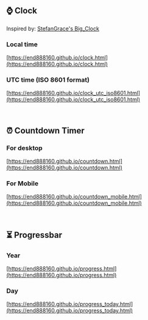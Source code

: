 ## ​:watch: Clock

Inspired by: [StefanGrace&#39;s Big_Clock](https://github.com/StefanGrace/Big_Clock)

### Local time
[https://end888160.github.io/clock.html](https://end888160.github.io/clock.html)

### UTC time (ISO 8601 format) 
[https://end888160.github.io/clock_utc_iso8601.html](https://end888160.github.io/clock_utc_iso8601.html)

<br>

## :alarm_clock: Countdown Timer

### For desktop
[https://end888160.github.io/countdown.html](https://end888160.github.io/countdown.html)

### For Mobile
[https://end888160.github.io/countdown_mobile.html](https://end888160.github.io/countdown_mobile.html)

<br>

## :hourglass_flowing_sand: Progressbar

### Year

[https://end888160.github.io/progress.html](https://end888160.github.io/progress.html)

### Day

[https://end888160.github.io/progress_today.html](https://end888160.github.io/progress_today.html)
